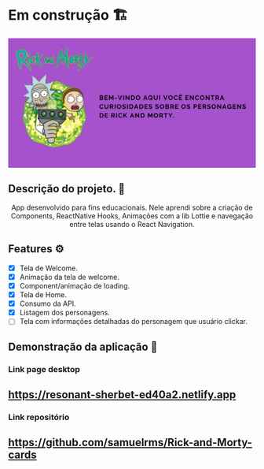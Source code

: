 # Em construção 🏗
<img align="center" src="banner.png">

## Descrição do projeto. 📝
<p align="center">App desenvolvido para fins educacionais. Nele aprendi sobre a criação de Components, ReactNative Hooks, Animações com a lib Lottie e navegação entre telas usando o React Navigation.</p>

## Features ⚙ 
- [x] Tela de Welcome.
- [x] Animação da tela de welcome.
- [x] Component/animação de loading.
- [x] Tela de Home.
- [x] Consumo da API.
- [x] Listagem dos personagens.
- [ ] Tela com informações detalhadas do personagem que usuário clickar.

## Demonstração da aplicação 🤳




### Link page desktop

## https://resonant-sherbet-ed40a2.netlify.app

### Link repositório

## https://github.com/samuelrms/Rick-and-Morty-cards
